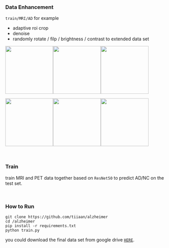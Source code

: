 ### Data Enhancement

`train/MRI/AD` for example

- adaptive roi crop 
- denoise
- randomly rotate / filp / brightness / contrast to extended data set

<img src=https://gitee.com/tiiaan/repo/raw/master/img/202109092207217.png width=150/><img src=https://gitee.com/tiiaan/repo/raw/master/img/202109092208607.png width=150/><img src=https://gitee.com/tiiaan/repo/raw/master/img/202109092209160.png width=150/>

<img src=https://gitee.com/tiiaan/repo/raw/master/img/202109092208904.png width=150/><img src=https://gitee.com/tiiaan/repo/raw/master/img/202109092208741.png width=150/><img src=https://gitee.com/tiiaan/repo/raw/master/img/202109092209113.png width=150/>

&nbsp;

### Train

train MRI and PET data together based on `ResNet50` to predict AD/NC on the test set.

&nbsp;

### How to Run

```shell
git clone https://github.com/tiiaan/alzheimer
cd /alzheimer
pip install -r requirements.txt
python train.py
```

you could download the final data set from google drive [`HERE`]().

